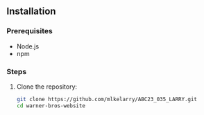 
## Installation

### Prerequisites
- Node.js
- npm

### Steps
1. Clone the repository:
   ```bash
   git clone https://github.com/mlkelarry/ABC23_035_LARRY.git
   cd warner-bros-website

